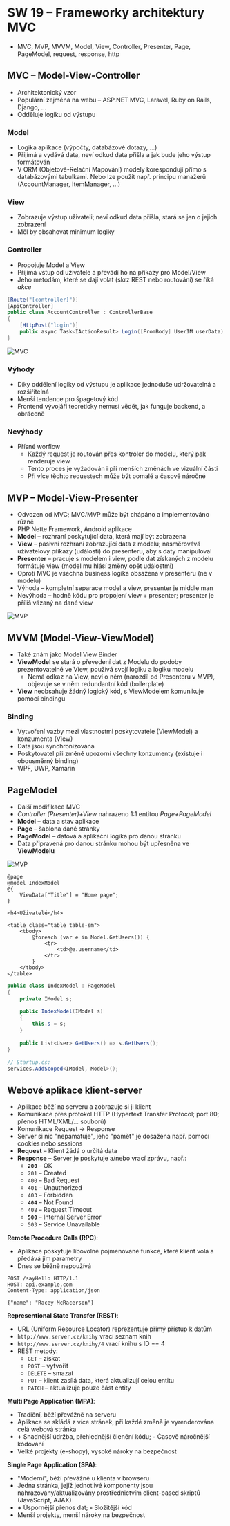 # SW 19 – Frameworky architektury MVC

* MVC, MVP, MVVM, Model, View, Controller, Presenter, Page, PageModel, request, response, http

## MVC – Model-View-Controller

* Architektonický vzor
* Populární zejména na webu – <span>ASP.NET</span> MVC, Laravel, Ruby on Rails, Django, ...
* Odděluje logiku od výstupu

### Model

* Logika aplikace (výpočty, databázové dotazy, ...)
* Přijímá a vydává data, neví odkud data přišla a jak bude jeho výstup formátován
* V ORM (Objetově-Relační Mapování) modely korespondují přímo s databázovými tabulkami. Nebo lze použít např. principu manažerů (AccountManager, ItemManager, ...)

### View

* Zobrazuje výstup uživateli; neví odkud data přišla, stará se jen o jejich zobrazení
* Měl by obsahovat minimum logiky

### Controller

* Propojuje Model a View
* Přijímá vstup od uživatele a převádí ho na příkazy pro Model/View
* Jeho metodám, které se dají volat (skrz REST nebo routování) se říká _akce_

``` csharp
[Route("[controller]")]
[ApiController]
public class AccountController : ControllerBase
{
    [HttpPost("login")]
    public async Task<IActionResult> Login([FromBody] UserIM userData) { /* ... */ }
}
```

![MVC](./img/SW_19_01.png)

### Výhody

* Díky oddělení logiky od výstupu je aplikace jednoduše udržovatelná a rozšiřitelná
* Menší tendence pro špagetový kód
* Frontend vývojáři teoreticky nemusí vědět, jak funguje backend, a obráceně

### Nevýhody

* Přísné worflow
  * Každý request je routován přes kontroler do modelu, který pak renderuje view
  * Tento proces je vyžadován i při menších změnách ve vizuální části
  * Při více těchto requestech může být pomalé a časově náročné

## MVP – Model-View-Presenter

* Odvozen od MVC; MVC/MVP může být chápáno a implementováno různě
* PHP Nette Framework, Android aplikace
* __Model__ – rozhraní poskytující data, která mají být zobrazena
* __View__ – pasivní rozhraní zobrazující data z modelu; nasměrovává uživatelovy příkazy (události) do presenteru, aby s daty manipuloval
* __Presenter__ – pracuje s modelem i view, podle dat získaných z modelu formátuje view (model mu hlásí změny opět událostmi)
* Oproti MVC je všechna business logika obsažena v presenteru (ne v modelu)
* Výhoda – kompletní separace model a view, presenter je middle man
* Nevýhoda – hodně kódu pro propojení view + presenter; presenter je příliš vázaný na dané view

![MVP](./img/SW_19_02.png)

## MVVM (Model-View-ViewModel)

* Také znám jako Model View Binder
* __ViewModel__ se stará o převedení dat z Modelu do podoby prezentovatelné ve View, používá svojí logiku a logiku modelu
  * Nemá odkaz na View, neví o něm (narozdíl od Presenteru v MVP), objevuje se v něm redundantní kód (boilerplate)
* __View__ neobsahuje žádný logický kód, s ViewModelem komunikuje pomocí bindingu

### Binding

* Vytvoření vazby mezi vlastnostmi poskytovatele (ViewModel) a konzumenta (View)
* Data jsou synchronizována
* Poskytovatel při změně upozorní všechny konzumenty (existuje i obousměrný binding)
* WPF, UWP, Xamarin

## PageModel

* Další modifikace MVC
* _Controller (Presenter)+View_ nahrazeno 1:1 entitou _Page+PageModel_
* __Model__ – data a stav aplikace
* __Page__ – šablona dané stránky
* __PageModel__ – datová a aplikační logika pro danou stránku
* Data připravená pro danou stránku mohou být upřesněna ve __ViewModelu__

![MVP](./img/SW_19_03.png)

``` razor
@page
@model IndexModel
@{
    ViewData["Title"] = "Home page";
}

<h4>Uživatelé</h4>

<table class="table table-sm">
    <tbody>
        @foreach (var e in Model.GetUsers()) {
            <tr>
                <td>@e.username</td>
            </tr>
        }
    </tbody>
</table>
```

``` csharp
public class IndexModel : PageModel
{
    private IModel s;

    public IndexModel(IModel s)
    {
        this.s = s;
    }
    
    public List<User> GetUsers() => s.GetUsers();
}

// Startup.cs:
services.AddScoped<IModel, Model>();
```

## Webové aplikace klient-server

* Aplikace běží na serveru a zobrazuje si ji klient
* Komunikace přes protokol HTTP (Hypertext Transfer Protocol; port 80; přenos HTML/XML/... souborů)
* Komunikace Request -> Response
* Server si nic "nepamatuje", jeho "paměť" je dosažena např. pomocí cookies nebo sessions
* __Request__ – Klient žádá o určitá data
* __Response__ – Server je poskytuje a/nebo vrací zprávu, např.:
  * __`200`__ – OK
  * `201` – Created
  * `400` – Bad Request
  * `401` – Unauthorized
  * `403` – Forbidden
  * __`404`__ – Not Found
  * `408` – Request Timeout
  * __`500`__ – Internal Server Error
  * `503` – Service Unavailable

__Remote Procedure Calls (RPC)__:

* Aplikace poskytuje libovolně pojmenované funkce, které klient volá a předává jim parametry​
* Dnes se běžně nepoužívá

``` rpc
POST /sayHello HTTP/1.1
HOST: api.example.com
Content-Type: application/json

{"name": "Racey McRacerson"}
```

__Representional State Transfer (REST)__:

* URL (Uniform Resource Locator) reprezentuje přímý přístup k datům
* `http://www.server.cz/knihy` vrací seznam knih
* `http://www.server.cz/knihy/4` vrací knihu s ID == 4
* REST metody:
  * `GET` – získat
  * `POST` – vytvořit
  * `DELETE` – smazat
  * `PUT` – klient zasílá data, která aktualizují celou entitu
  * `PATCH` – aktualizuje pouze část entity

__Multi Page Application (MPA)__:

* Tradiční, běží převážně na serveru
* Aplikace se skládá z více stránek, při každé změně je vyrenderována celá webová stránka
* __+__ Snadnější údržba, přehlednější členění kódu; __-__ Časově náročnější kódování
* Velké projekty (e-shopy), vysoké nároky na bezpečnost

__Single Page Application (SPA)__:

* "Moderní", běží převážně u klienta v browseru
* Jedna stránka, jejíž jednotlivé komponenty jsou nahrazovány/aktualizovány prostřednictvím client-based skriptů (JavaScript, AJAX)
* __+__ Úspornější přenos dat; __-__ Složitější kód
* Menší projekty, menší nároky na bezpečnost
